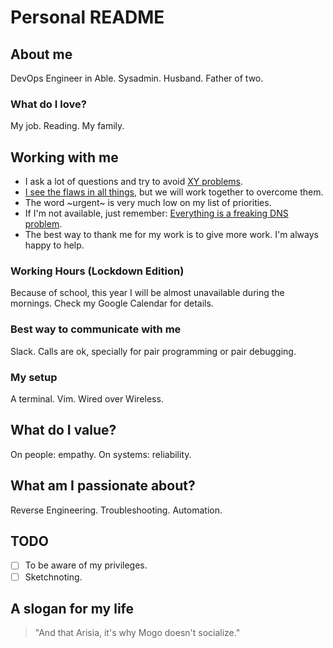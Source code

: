 # Personal README

## About me

DevOps Engineer in Able. Sysadmin. Husband. Father of two.

### What do I love?

My job. Reading. My family.

## Working with me

* I ask a lot of questions and try to avoid [XY problems](http://xyproblem.info/).
* [I see the flaws in all things](http://blog.lusis.org/images/posts/flaw-in-all-things/karnak-1.png), but we will work together to overcome them.
* The word ~urgent~ is very much low on my list of priorities.
* If I'm not available, just remember: [Everything is a freaking DNS problem](https://krisbuytaert.be/blog/linux-troubleshooting-101-2016-edition/index.html).
* The best way to thank me for my work is to give more work. I'm always happy to help.

### Working Hours (Lockdown Edition)

Because of school, this year I will be almost unavailable during the mornings. Check my Google Calendar for details.

### Best way to communicate with me

Slack. Calls are ok, specially for pair programming or pair debugging.

### My setup

A terminal. Vim. Wired over Wireless.

## What do I value?

On people: empathy. On systems: reliability.

## What am I passionate about?

Reverse Engineering. Troubleshooting. Automation.

## TODO

- [ ] To be aware of my privileges.
- [ ] Sketchnoting.

## A slogan for my life

> "And that Arisia, it's why Mogo doesn't socialize."
